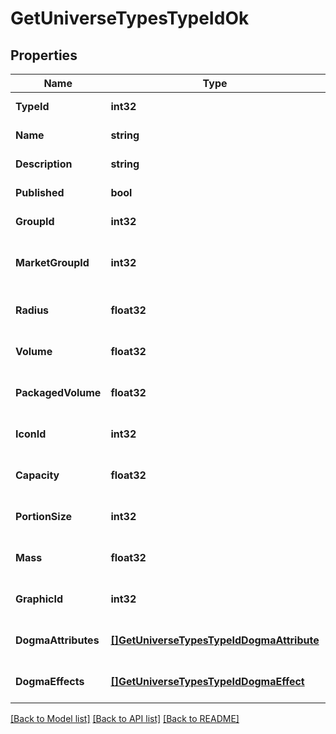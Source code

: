 # GetUniverseTypesTypeIdOk

## Properties
Name | Type | Description | Notes
------------ | ------------- | ------------- | -------------
**TypeId** | **int32** | type_id integer | [default to null]
**Name** | **string** | name string | [default to null]
**Description** | **string** | description string | [default to null]
**Published** | **bool** | published boolean | [default to null]
**GroupId** | **int32** | group_id integer | [default to null]
**MarketGroupId** | **int32** | This only exists for types that can be put on the market | [optional] [default to null]
**Radius** | **float32** | radius number | [optional] [default to null]
**Volume** | **float32** | volume number | [optional] [default to null]
**PackagedVolume** | **float32** | packaged_volume number | [optional] [default to null]
**IconId** | **int32** | icon_id integer | [optional] [default to null]
**Capacity** | **float32** | capacity number | [optional] [default to null]
**PortionSize** | **int32** | portion_size integer | [optional] [default to null]
**Mass** | **float32** | mass number | [optional] [default to null]
**GraphicId** | **int32** | graphic_id integer | [optional] [default to null]
**DogmaAttributes** | [**[]GetUniverseTypesTypeIdDogmaAttribute**](get_universe_types_type_id_dogma_attribute.md) | dogma_attributes array | [optional] [default to null]
**DogmaEffects** | [**[]GetUniverseTypesTypeIdDogmaEffect**](get_universe_types_type_id_dogma_effect.md) | dogma_effects array | [optional] [default to null]

[[Back to Model list]](../README.md#documentation-for-models) [[Back to API list]](../README.md#documentation-for-api-endpoints) [[Back to README]](../README.md)



